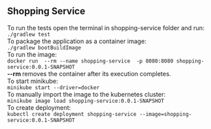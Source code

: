 ## Shopping Service
To run the tests open the terminal in shopping-service folder and run: <br/>
``` ./gradlew test ``` <br/>
To package the application as a container image: <br/>
``` ./gradlew bootBuildImage ``` <br/>
To run the image: <br/>
``` docker run  --rm --name shopping-service  -p 8080:8080 shopping-service:0.0.1-SNAPSHOT ``` <br/>
<b> --rm </b> removes the container after its execution completes. <br/>
To start minikube: <br/>
``` minikube start --driver=docker ``` <br/>
To manually import the image to the kubernetes cluster: <br/>
``` minikube image load shopping-service:0.0.1-SNAPSHOT ``` <br/>
To create deployment: <br/>
``` kubectl create deployment shopping-service --image=shopping-service:0.0.1-SNAPSHOT ``` <br/>

